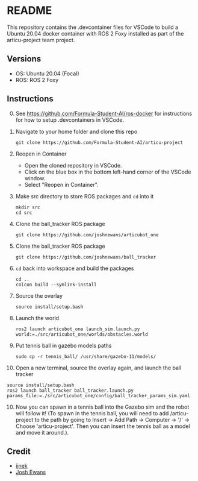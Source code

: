 # README

This repository contains the .devcontainer files for VSCode to build a Ubuntu 20.04 docker container with ROS 2 Foxy installed as part of the articu-project team project.

## Versions
- OS: Ubuntu 20.04 (Focal)
- ROS: ROS 2 Foxy

## Instructions

0. See https://github.com/Formula-Student-AI/ros-docker for instructions for how to setup .devcontainers in VSCode.

1. Navigate to your home folder and clone this repo
   ```
   git clone https://github.com/Formula-Student-AI/articu-project
   ```

2. Reopen in Container
   - Open the cloned repository in VSCode.
   - Click on the blue box in the bottom left-hand corner of the VSCode window.
   - Select "Reopen in Container".

3. Make src directory to store ROS packages and `cd` into it
   ```
   mkdir src
   cd src
   ```

4. Clone the ball_tracker ROS package
   ```
   git clone https://github.com/joshnewans/articubot_one
   ```

5. Clone the ball_tracker ROS package
   ```
   git clone https://github.com/joshnewans/ball_tracker
   ```

6. `cd` back into workspace and build the packages
   ```
   cd ..
   colcon build --symlink-install
   ```

7. Source the overlay
   ```
   source install/setup.bash
   ```

8. Launch the world
   ```
   ros2 launch articubot_one launch_sim.launch.py world:=./src/articubot_one/worlds/obstacles.world
   ```

9. Put tennis ball in gazebo models paths
   ```
   sudo cp -r tennis_ball/ /usr/share/gazebo-11/models/
   ```

10. Open a new terminal, source the overlay again, and launch the ball tracker
   ```
   source install/setup.bash
   ros2 launch ball_tracker ball_tracker.launch.py params_file:=./src/articubot_one/config/ball_tracker_params_sim.yaml 
   ```

10. Now you can spawn in a tennis ball into the Gazebo sim and the robot will follow it! (To spawn in the tennis ball, you will need to add /articu-project to the path by going to Insert -> Add Path -> Computer -> '/' -> Choose 'articu-project'. Then you can insert the tennis ball as a model and move it around.).


## Credit
- [ijnek](https://github.com/ijnek/ros-devcontainer-template)
- [Josh Ewans](https://github.com/joshnewans)
